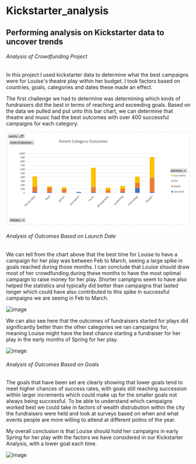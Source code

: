 # Kickstarter_analysis

## Performing analysis on Kickstarter data to uncover trends

###### Analysis of Crowdfunding Project
In this project I used kickstarter data to determine what the best campaigns were for Louise's theatre play within her budget. I took factors based on countries, goals, categories and dates these made an effect. 

The first challenge we had to determine was determining which kinds of fundraisers did the best in terms of reaching and exceeding goals. Based on the data we pulled and put unto this bar chart, we can determine that theatre and music had the best outcomes with over 400 successful campaigns for each category.

![alt text](https://github.com/RainDevries/Kickstart_analysis/blob/main/Parent%20Category%20Outcomes.PNG?raw=true)

###### Analysis of Outcomes Based on Launch Date

We can tell from the chart above that the best time for Louise to have a campaign for her play was between Feb to March, seeing a large spike in goals reached during those months. I can conclude that Louise should draw most of her crowdfunding during these months to have the most optimal campaign to raise money for her play. Shorter campigns seem to have also helped the statistics and typically did better than campaigns that lasted longer which could have also contributed to this spike in successful campaigns we are seeing in Feb to March.

![image](https://user-images.githubusercontent.com/96553352/147431449-166a5eee-03f9-424a-8604-8c267af1e4a5.png)

We can also see here that the outcomes of fundraisers started for plays did significantly better than the other categories we ran campaigns for, meaning Louise might have the best chance starting a fundraiser for her play in the early months of Spring for her play.

![image](https://user-images.githubusercontent.com/96553352/147431906-22d312f1-e1a2-452f-b386-21c3062b7c7d.png)

###### Analysis of Outcomes Based on Goals

The goals that have been set are clearly showing that lower goals tend to meet higher chances of success rates, with goals still reaching succession within larger increments which could make up for the smaller goals not always being successful. To be able to understand which campaigns worked best we could take in factors of wealth distrubution within the city the fundraisers were held and look at surveys based on when and what events people are more willing to attend at different poitns of the year. 

My overall conclusion is that Louise should hold her campaigns in early Spring for her play with the factors we have considered in our Kickstarter Analysis, with a lower goal each time. 

![image](https://user-images.githubusercontent.com/96553352/147432180-d707c7fe-c9d8-4c36-bf1d-6e76f93db1c3.png)
